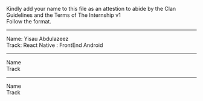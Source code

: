 Kindly add your name to this file as an attestion to abide by the Clan Guidelines and the Terms of The Internship v1
<br/> Follow the format.<br/> 
___
Name: Yisau Abdulazeez <br/>
Track: React Native : FrontEnd Android
___
Name <br/>
Track
___
Name <br/>
Track
